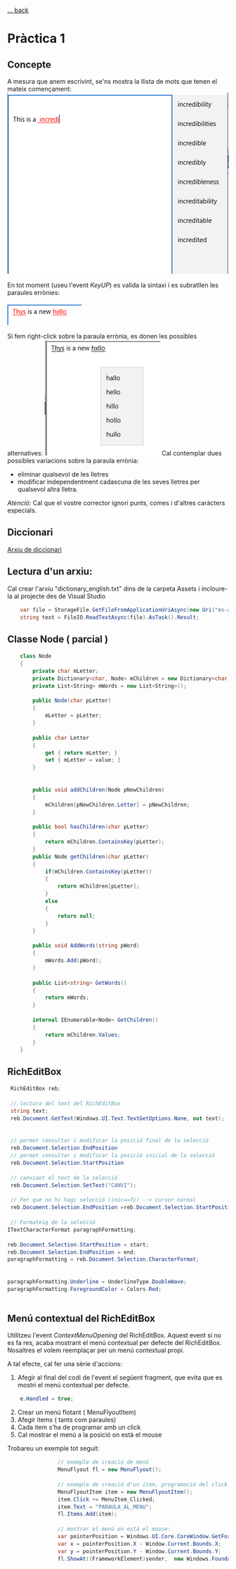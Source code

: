[ ... back  ](../README.md)

# Pràctica 1

## Concepte
A mesura que anem escrivint, se'ns mostra la llista de mots que tenen el mateix començament:
![alt text](../images/PAC1/predictiveText.png "Predictive text")

En tot moment (useu l'event _KeyUP_) es valida la sintaxi i es subratllen les paraules errònies:

![alt text](../images/PAC1/spell_check.png "Spell Checking")

Si fem right-click sobre la paraula errònia, es donen les possibles alternatives:
![alt text](../images/PAC1/spell_check_2.png "Spell Checking -  Correcció ")
Cal contemplar dues possibles variacions sobre la paraula errònia:
* eliminar qualsevol de les lletres
* modificar independentment cadascuna de les seves lletres per qualsevol altra lletra.

*Atenció:* Cal que el vostre corrector ignori punts, comes i d'altres caràcters especials.


## Diccionari

[Arxiu de diccionari](dictionary_english.txt)

## Lectura d'un arxiu:

Cal crear l'arxiu "dictionary_english.txt" dins de la carpeta Assets
i incloure-la al projecte des de Visual Studio

```c#
	var file = StorageFile.GetFileFromApplicationUriAsync(new Uri("ms-appx:///Assets/dictionary_english.txt")).AsTask().Result;
	string text = FileIO.ReadTextAsync(file).AsTask().Result;
```
 
## Classe Node ( parcial )
 
```c#
    class Node
    {
        private char mLetter;
        private Dictionary<char, Node> mChildren = new Dictionary<char, Node>();
        private List<String> mWords = new List<String>();

		public Node(char pLetter)
        {
            mLetter = pLetter;
        }
 
        public char Letter
        {
            get { return mLetter; }
            set { mLetter = value; }
        }


        public void addChildren(Node pNewChildren)
        {
            mChildren[pNewChildren.Letter] = pNewChildren;
        }

        public bool hasChildren(char pLetter)
        {
            return mChildren.ContainsKey(pLetter);
        }
        public Node getChildren(char pLetter)
        {
            if(mChildren.ContainsKey(pLetter))
            {
                return mChildren[pLetter];
            }
            else
            {
                return null;
            }
        }

        public void AddWords(string pWord)
        {
            mWords.Add(pWord);
        }

        public List<string> GetWords()
        {
            return mWords;
        }

        internal IEnumerable<Node> GetChildren()
        {
            return mChildren.Values;
        }
    }
```
 
## RichEditBox
 
```c#
 RichEditBox reb;
 
 // lectura del text del RichEditBox
 string text;
 reb.Document.GetText(Windows.UI.Text.TextGetOptions.None, out text);
 

 // permet consultar i modificar la posició final de la selecció 
 reb.Document.Selection.EndPosition 
 // permet consultar i modificar la posició inicial de la selecció 
 reb.Document.Selection.StartPosition
 
 // canviant el text de la selecció
 reb.Document.Selection.SetText("CANVI");
 
 // Fer que no hi hagi selecció (inic==fi) --> cursor normal
 reb.Document.Selection.EndPosition =reb.Document.Selection.StartPosition; 
 
 // Formateig de la selecció
ITextCharacterFormat paragraphFormatting;
 
reb.Document.Selection.StartPosition = start;
reb.Document.Selection.EndPosition = end;
paragraphFormatting = reb.Document.Selection.CharacterFormat;


paragraphFormatting.Underline = UnderlineType.DoubleWave;
paragraphFormatting.ForegroundColor = Colors.Red;
					
```

## Menú contextual del RichEditBox
Utilitzeu l'event _ContextMenuOpening_ del RichEditBox.
Aquest event si no es fa res, acaba mostrant el menú contextual per defecte del RichEditBox. Nosaltres el 
volem reemplaçar per un menú contextual propi.

A tal efecte, cal fer una sèrie d'accions:
1. Afegir al final del codi de l'event  el següent fragment, que evita que es mostri el menú contextual per defecte.
```c#
	e.Handled = true;
```
2. Crear un menú flotant ( MenuFlyoutItem)
3. Afegir items ( tants com paraules)
4. Cada item s'ha de programar amb un click
5. Cal mostrar el menú a la posició on està el mouse

Trobareu un exemple tot seguit:
```c#
				// exemple de creació de menú
                MenuFlyout fl = new MenuFlyout();
                
				// exemple de creació d'un ítem, programació del click i afegir-lo al menú
				MenuFlyoutItem item = new MenuFlyoutItem();
				item.Click += MenuItem_Clicked;
				item.Text = "PARAULA_AL_MENU";
				fl.Items.Add(item);
                
				// mostrar el menú on està el mouse:
                var pointerPosition = Windows.UI.Core.CoreWindow.GetForCurrentThread().PointerPosition;
                var x = pointerPosition.X - Window.Current.Bounds.X;
                var y = pointerPosition.Y - Window.Current.Bounds.Y;
                fl.ShowAt((FrameworkElement)sender,  new Windows.Foundation.Point(x, y));              

```